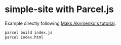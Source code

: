 # simple-site with Parcel.js
Example directly following [Maks Akymenko's tutorial](https://css-tricks.com/why-parcel-has-become-my-go-to-bundler-for-development/).

```bash
parcel build index.js
parcel index.html
```
